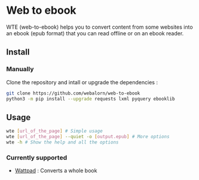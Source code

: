 # Web to ebook

WTE (web-to-ebook) helps you to convert content from some websites into an ebook (epub format) that you can read offline or on an ebook reader.

## Install

### Manually

Clone the repository and intall or upgrade the dependencies :

```bash
git clone https://github.com/webalorn/web-to-ebook
python3 -m pip install --upgrade requests lxml pyquery ebooklib
```

## Usage

```bash
wte [url_of_the_page] # Simple usage
wte [url_of_the_page] --quiet -o [output.epub] # More options
wte -h # Show the help and all the options
```

### Currently supported

- [Wattpad](https://www.wattpad.com/) : Converts a whole book
